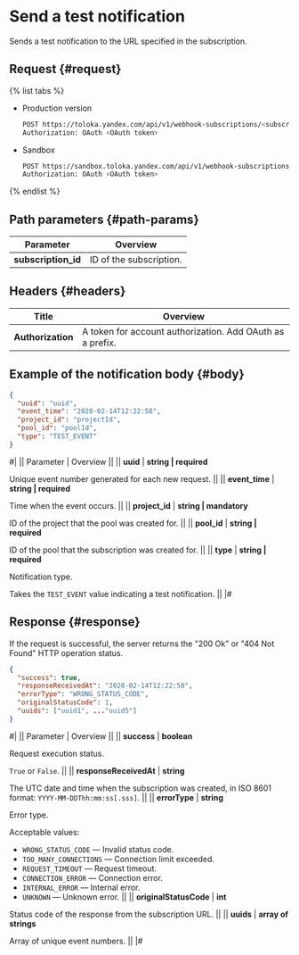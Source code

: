 # Send a test notification

Sends a test notification to the URL specified in the subscription.

## Request {#request}

{% list tabs %}

- Production version

  ```bash
  POST https://toloka.yandex.com/api/v1/webhook-subscriptions/<subscription_id>/test
  Authorization: OAuth <OAuth token>
  ```

- Sandbox

  ```bash
  POST https://sandbox.toloka.yandex.com/api/v1/webhook-subscriptions/<subscription_id>/test
  Authorization: OAuth <OAuth token>
  ```

{% endlist %}

## Path parameters {#path-params}

Parameter | Overview
----- | -----
**subscription_id** | ID of the subscription.


## Headers {#headers}

Title | Overview
----- | -----
**Authorization** | A token for account authorization. Add OAuth as a prefix.


## Example of the notification body {#body}

```json
{
  "uuid": "uuid",
  "event_time": "2020-02-14T12:22:58",
  "project_id": "projectId",
  "pool_id": "poolId",
  "type": "TEST_EVENT"
}
```

#|
|| Parameter | Overview ||
|| **uuid** | **string \| required**

Unique event number generated for each new request. ||
|| **event_time** | **string \| required**

Time when the event occurs. ||
|| **project_id** | **string \| mandatory**

ID of the project that the pool was created for. ||
|| **pool_id** | **string \| required**

ID of the pool that the subscription was created for. ||
|| **type** | **string \| required**

Notification type.

Takes the `TEST_EVENT` value indicating a test notification. ||
|#

## Response {#response}

If the request is successful, the server returns the "200 Ok" or "404 Not Found" HTTP operation status.

```json
{
  "success": true,
  "responseReceivedAt": "2020-02-14T12:22:58",
  "errorType": "WRONG_STATUS_CODE",
  "originalStatusCode": 1,
  "uuids": ["uuid1", ..."uuid5"]
}
```

#|
|| Parameter | Overview ||
|| **success** | **boolean**

Request execution status.

`True` or `False`. ||
|| **responseReceivedAt** | **string**

The UTC date and time when the subscription was created, in ISO 8601 format: `YYYY-MM-DDThh:mm:ss[.sss]`. ||
|| **errorType** | **string**

Error type.

Acceptable values:

- `WRONG_STATUS_CODE` — Invalid status code.
- `TOO_MANY_CONNECTIONS` — Connection limit exceeded.
- `REQUEST_TIMEOUT` — Request timeout.
- `CONNECTION_ERROR` — Connection error.
- `INTERNAL_ERROR` — Internal error.
- `UNKNOWN` — Unknown error. ||
|| **originalStatusCode** | **int**

Status code of the response from the subscription URL. ||
|| **uuids** | **array of strings**

Array of unique event numbers. ||
|#
